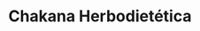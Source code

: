 ---
title: "Chakana Herbodietética"
url: /santa-maria-del-cami/chakana-herbodietetica/
shop: Kräuter
---